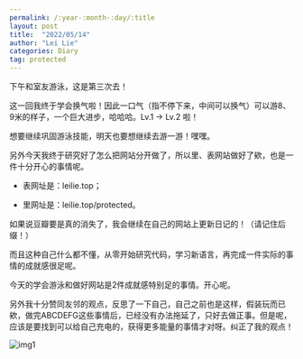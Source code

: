 ```yaml
---
permalink: /:year-:month-:day/:title
layout: post
title:  "2022/05/14"
author: "Lei Lie"
categories: Diary
tag: protected
---
```


下午和室友游泳，这是第三次去！

这一回我终于学会换气啦！因此一口气（指不停下来，中间可以换气）可以游8、9米的样子，一个巨大进步，哈哈哈。Lv.1 -> Lv.2 啦！

想要继续巩固游泳技能，明天也要想继续去游一游！嘿嘿。

另外今天我终于研究好了怎么把网站分开做了，所以里、表网站做好了欸，也是一件十分开心的事情呢。

- 表网址是：leilie.top；

- 里网址是：leilie.top/protected。

如果说豆瓣要是真的消失了，我会继续在自己的网站上更新日记的！（请记住后缀！）

而且这种自己什么都不懂，从零开始研究代码，学习新语言，再完成一件实际的事情的成就感很足呢。

今天的学会游泳和做好网站是2件成就感特别足的事情。开心呢。

另外我十分赞同友邻的观点，反思了一下自己，自己之前也是这样，假装玩而已欸，做完ABCDEFG这些事情后，已经没有办法拖延了，只好去做正事。但是呢，应该是要找到可以给自己充电的，获得更多能量的事情才对呀。纠正了我的观点！

![img1]({{site.page}}/images/img-2022-05-14/img1.jpg)
